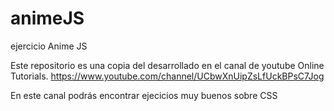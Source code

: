 # animeJS
ejercicio Anime JS

Este repositorio es una copia del desarrollado en el canal de youtube Online Tutorials. 
https://www.youtube.com/channel/UCbwXnUipZsLfUckBPsC7Jog

En este canal podrás encontrar ejecicios muy buenos sobre CSS 
